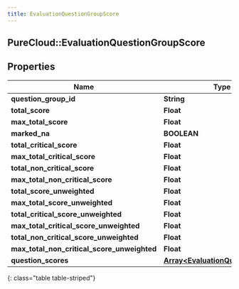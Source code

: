 ```yaml
---
title: EvaluationQuestionGroupScore
---
```

## PureCloud::EvaluationQuestionGroupScore

## Properties

|Name | Type | Description | Notes|
|------------ | ------------- | ------------- | -------------|
| **question_group_id** | **String** |  | [optional] |
| **total_score** | **Float** |  | [optional] |
| **max_total_score** | **Float** |  | [optional] |
| **marked_na** | **BOOLEAN** |  | [optional] |
| **total_critical_score** | **Float** |  | [optional] |
| **max_total_critical_score** | **Float** |  | [optional] |
| **total_non_critical_score** | **Float** |  | [optional] |
| **max_total_non_critical_score** | **Float** |  | [optional] |
| **total_score_unweighted** | **Float** |  | [optional] |
| **max_total_score_unweighted** | **Float** |  | [optional] |
| **total_critical_score_unweighted** | **Float** |  | [optional] |
| **max_total_critical_score_unweighted** | **Float** |  | [optional] |
| **total_non_critical_score_unweighted** | **Float** |  | [optional] |
| **max_total_non_critical_score_unweighted** | **Float** |  | [optional] |
| **question_scores** | [**Array&lt;EvaluationQuestionScore&gt;**](EvaluationQuestionScore.html) |  | [optional] |
{: class="table table-striped"}


